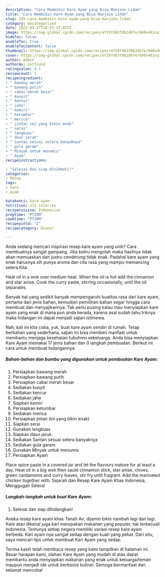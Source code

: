 ```yaml
---
description: "Cara Membikin Kare Ayam yang Bisa Manjain Lidah"
title: "Cara Membikin Kare Ayam yang Bisa Manjain Lidah"
slug: 245-cara-membikin-kare-ayam-yang-bisa-manjain-lidah
category: Uncategorized
date: 2022-03-27T20:53:37.825Z
image: https://img-global.cpcdn.com/recipes/ef29fd63f8b2d67e/680x482cq70/kare-ayam-foto-resep-utama.jpg
hideToc: false
enableToc: true
enableTocContent: false
thumbnail: https://img-global.cpcdn.com/recipes/ef29fd63f8b2d67e/680x482cq70/kare-ayam-foto-resep-utama.jpg
cover: https://img-global.cpcdn.com/recipes/ef29fd63f8b2d67e/680x482cq70/kare-ayam-foto-resep-utama.jpg
author: Admin
authorAv: notfound
ratingvalue: 4.1
reviewcount: 7
recipeingredient:
- " bawang merah"
- " bawang putih"
- " cabai merah besar"
- " kunyit"
- " kencur"
- " jahe"
- " kemiri"
- " ketumbar"
- " merica"
- " jintan ini yang bikin enak"
- " serai"
- " lengkuas"
- " daun jeruk"
- " Santan sesuai selera banyaknya"
- " gula garam"
- " Minyak untuk menumis"
- " Ayam"
recipeinstructions:

- "Selesai dan siap dinikmati!"
categories:
- Resep
tags:
- kare
- ayam

katakunci: kare ayam 
nutrition: 272 calories
recipecuisine: Indonesian
preptime: "PT29M"
cooktime: "PT30M"
recipeyield: "2"
recipecategory: Dinner

---
```





Anda sedang mencari inspirasi resep kare ayam yang unik? Cara membuatnya sangat gampang. Jika keliru mengolah maka hasilnya tidak akan memuaskan dan justru cenderung tidak enak. Padahal kare ayam yang enak harusnya sih punya aroma dan cita rasa yang mampu memancing selera Kita.





Heat oil in a wok over medium heat. When the oil is hot add the cinnamon and star anise. Cook the curry paste, stirring occasionally, until the oil separates.

Banyak hal yang sedikit banyak mempengaruhi kualitas rasa dari kare ayam, pertama dari jenis bahan, kemudian pemilihan bahan segar hingga cara membuat dan menyajikannya. Tak perlu pusing kalau mau menyiapkan kare ayam yang enak di mana pun anda berada, karena asal sudah tahu triknya maka hidangan ini dapat menjadi sajian istimewa.






Nah, kali ini kita coba, yuk, buat kare ayam sendiri di rumah. Tetap berbahan yang sederhana, sajian ini bisa memberi manfaat untuk membantu menjaga kesehatan tubuhmu sekeluarga. Anda bisa menyiapkan Kare Ayam memakai 17 jenis bahan dan 0 langkah pembuatan. Berikut ini cara untuk membuat hidangannya.

<!--inarticleads1-->

##### Bahan-bahan dan bumbu yang digunakan untuk pembuatan Kare Ayam:

1. Persiapkan  bawang merah
1. Persiapkan  bawang putih
1. Persiapkan  cabai merah besar
1. Sediakan  kunyit
1. Sediakan  kencur
1. Sediakan  jahe
1. Siapkan  kemiri
1. Persiapkan  ketumbar
1. Sediakan  merica
1. Persiapkan  jintan (ini yang bikin enak)
1. Siapkan  serai
1. Gunakan  lengkuas
1. Siapkan  daun jeruk
1. Sediakan  Santan sesuai selera banyaknya
1. Sediakan  gula garam
1. Gunakan  Minyak untuk menumis
1. Persiapkan  Ayam


Place spice paste in a covered jar and let the flavours mature for at least a day. Heat oil in a big wok then sauté cinnamon stick, star anise, cloves, green cardamoms and curry leaves, stir fry until fragrant. Add the marinated chicken together with. Sejarah dan Resep Kare Ayam Khas Indonesia, Menggugah Selera! 

<!--inarticleads2-->

##### Langkah-langkah untuk buat Kare Ayam:


1. Selesai dan siap dihidangkan!

Aneka resep kare ayam khas Tanah Air, dijamin bikin nambah lagi dan lagi. Kare atau dikenal juga kari merupakan makanan yang populer, tak terkecuali Indonesia. Tentunya setiap negara memiliki variasi resep kare ayam berbeda. Kari ayam nya sangat sedap dengan kuah yang pekat. Dari situ, saya mencari tips untuk membuat Kari Ayam yang sedap. 

Terima kasih telah membaca resep yang kami tampilkan di halaman ini. Besar harapan kami, olahan Kare Ayam yang mudah di atas dapat membantu anda menyiapkan makanan yang enak untuk keluarga/teman maupun menjadi ide untuk berbisnis kuliner. Semoga bermanfaat dan selamat mencoba!

